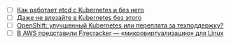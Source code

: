 - [ ] [Как работает etcd с Kubernetes и без него](https://habr.com/ru/companies/slurm/articles/803739/)
- [ ] [Даже не влезайте в Kubernetes без этого](https://habr.com/ru/companies/h3llo_cloud/articles/902188/)
- [ ] [OpenShift: улучшенный Kubernetes или переплата за техподдержку?](https://habr.com/ru/companies/cdnnow/articles/862380/)
- [ ] [В AWS представили Firecracker — «микровиртуализацию» для Linux](https://habr.com/ru/companies/flant/articles/431192/)
